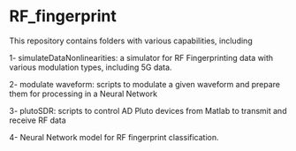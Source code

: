 # RF_fingerprint
This repository contains folders with various capabilities, including

1- simulateDataNonlinearities: a simulator for RF Fingerprinting data with various modulation types, including 5G data.  

2- modulate waveform: scripts to modulate a given waveform and prepare them for processing in a Neural Network

3- plutoSDR: scripts to control AD Pluto devices from Matlab to transmit and receive RF data

4- Neural Network model for RF fingerprint classification. 
